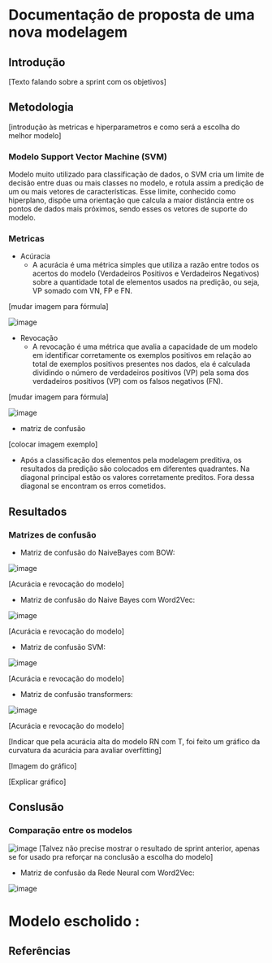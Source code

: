 # Documentação de proposta de uma nova modelagem

## Introdução
[Texto falando sobre a sprint com os objetivos]

## Metodologia
[introdução às metricas e hiperparametros e como será a escolha do melhor modelo]

### Modelo Support Vector Machine (SVM)
Modelo muito utilizado para classificação de dados, o SVM cria um limite de decisão entre duas ou mais classes no modelo, e rotula assim a predição de um ou mais vetores de características. Esse limite, conhecido como hiperplano, dispõe uma orientação que calcula a maior distância entre os pontos de dados mais próximos, sendo esses os vetores de suporte do modelo.


### Metricas

- Acúracia
  - A acurácia é uma métrica simples que utiliza a razão entre todos os acertos do modelo (Verdadeiros Positivos e Verdadeiros Negativos) sobre a quantidade total de elementos usados na predição, ou seja, VP somado com VN, FP e FN.

[mudar imagem para fórmula]

  ![image](https://github.com/2023M6T4-Inteli/Projeto01/assets/99202408/a137bb75-f2af-4fc6-bad8-696d75bd671d)
  
- Revocação
  - A revocação  é uma métrica que avalia a capacidade de um modelo em identificar corretamente os exemplos positivos em relação ao total de exemplos positivos presentes nos dados,
ela é calculada dividindo o número de verdadeiros positivos (VP) pela soma dos verdadeiros positivos (VP) com os falsos negativos (FN). 

[mudar imagem para fórmula]

![image](https://github.com/2023M6T4-Inteli/Projeto01/assets/99202408/dfdf8dad-37ee-4de4-bef2-7dd8fcc5245c)

- matriz de confusão

[colocar imagem exemplo]

  - Após a classificação dos elementos pela modelagem preditiva, os resultados da predição são colocados em diferentes quadrantes. Na diagonal principal  estão os valores corretamente preditos. Fora dessa diagonal se encontram os erros cometidos.

## Resultados


### Matrizes de confusão

- Matriz de confusão do NaiveBayes com BOW:

![image](https://github.com/2023M6T4-Inteli/Projeto01/assets/99202408/985374b8-8793-436c-a488-95a67c7dc01d)

[Acurácia e revocação do modelo]

- Matriz de confusão do Naive Bayes com Word2Vec:

![image](https://github.com/2023M6T4-Inteli/Projeto01/assets/99202408/f258a39a-8056-4cb0-8ebf-87221dc15c5e)

[Acurácia e revocação do modelo]

- Matriz de confusão SVM: 

![image](https://github.com/2023M6T4-Inteli/Projeto01/assets/99202408/f51b85cd-289c-47d5-ae8b-fb3561210849)

[Acurácia e revocação do modelo]

- Matriz de confusão transformers:

![image](https://github.com/2023M6T4-Inteli/Projeto01/assets/99202408/a113ab4d-0cbc-4374-942b-5a6fcb9cbfa2)

[Acurácia e revocação do modelo]

[Indicar que pela acurácia alta do modelo RN com T, foi feito um gráfico da curvatura da acurácia para avaliar overfitting]

[Imagem do gráfico]

[Explicar gráfico]



## Conslusão

### Comparação entre os modelos

![image](https://github.com/2023M6T4-Inteli/Projeto01/assets/99202408/bb1c5e00-5624-4854-89e9-765e9c0671f2)
[Talvez não precise mostrar o resultado de sprint anterior, apenas se for usado pra reforçar na conclusão a escolha do modelo]
- Matriz de confusão da Rede Neural com Word2Vec: 

![image](https://github.com/2023M6T4-Inteli/Projeto01/assets/99202408/66ff0ebc-523e-4cdf-86fa-b7354d529e2f)

# Modelo escholido :

## Referências

